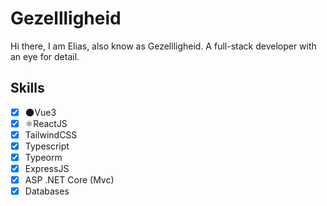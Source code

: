 # Gezellligheid

Hi there, I am Elias, also know as Gezellligheid.
A full-stack developer with an eye for detail.

## Skills

- [x] 🌑Vue3
- [x] ⚛️ReactJS 
- [x] TailwindCSS
- [x] Typescript
- [x] Typeorm
- [x] ExpressJS
- [x] ASP .NET Core (Mvc)
- [x] Databases

